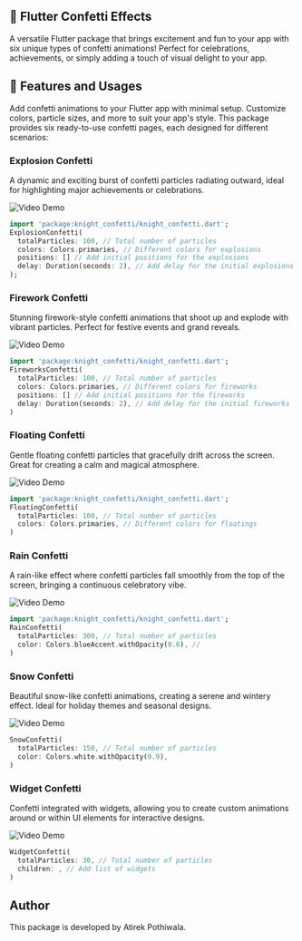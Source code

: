 ## 🎉 Flutter Confetti Effects
A versatile Flutter package that brings excitement and fun to your app with six unique types of confetti animations! Perfect for celebrations, achievements, or simply adding a touch of visual delight to your app.

## 🌟 Features and Usages
Add confetti animations to your Flutter app with minimal setup. Customize colors, particle sizes, and more to suit your app's style.
This package provides six ready-to-use confetti pages, each designed for different scenarios:

### Explosion Confetti
A dynamic and exciting burst of confetti particles radiating outward, ideal for highlighting major achievements or celebrations.

![Video Demo](assets/explosion_demo.gif)

```dart
import 'package:knight_confetti/knight_confetti.dart';
ExplosionConfetti(
  totalParticles: 100, // Total number of particles
  colors: Colors.primaries, // Different colors for explosions
  positions: [] // Add initial positions for the explosions
  delay: Duration(seconds: 2), // Add delay for the initial explosions
);
```

### Firework Confetti
Stunning firework-style confetti animations that shoot up and explode with vibrant particles. Perfect for festive events and grand reveals.

![Video Demo](assets/firework_demo.gif)

```dart
import 'package:knight_confetti/knight_confetti.dart';
FireworksConfetti(
  totalParticles: 100, // Total number of particles
  colors: Colors.primaries, // Different colors for fireworks
  positions: [] // Add initial positions for the fireworks
  delay: Duration(seconds: 2), // Add delay for the initial fireworks
)
```

### Floating Confetti
Gentle floating confetti particles that gracefully drift across the screen. Great for creating a calm and magical atmosphere.

![Video Demo](assets/floating_demo.gif)


```dart
import 'package:knight_confetti/knight_confetti.dart';
FloatingConfetti(
  totalParticles: 100, // Total number of particles
  colors: Colors.primaries, // Different colors for floatings
)
```

### Rain Confetti
A rain-like effect where confetti particles fall smoothly from the top of the screen, bringing a continuous celebratory vibe.

![Video Demo](assets/rain_demo.gif)

```dart
import 'package:knight_confetti/knight_confetti.dart';
RainConfetti(
  totalParticles: 300, // Total number of particles
  color: Colors.blueAccent.withOpacity(0.6), // 
)
```

### Snow Confetti
Beautiful snow-like confetti animations, creating a serene and wintery effect. Ideal for holiday themes and seasonal designs.

![Video Demo](assets/snow_demo.gif)

```dart
SnowConfetti(
  totalParticles: 150, // Total number of particles
  color: Colors.white.withOpacity(0.9),
)
```

### Widget Confetti
Confetti integrated with widgets, allowing you to create custom animations around or within UI elements for interactive designs.

![Video Demo](assets/widget_demo.gif)

```dart
WidgetConfetti(
  totalParticles: 30, // Total number of particles
  children: , // Add list of widgets
)
```

## Author
This package is developed by Atirek Pothiwala.
